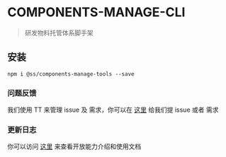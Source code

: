 # COMPONENTS-MANAGE-CLI
> 研发物料托管体系脚手架
## 安装
```
npm i @ss/components-manage-tools --save
```

### 问题反馈
我们使用 TT 来管理 issue 及 需求，你可以在 [这里](https://tt.sankuai.com/ticket/create?cid=112&tid=2189&iid=9480) 给我们提 issue 或者 需求

### 更新日志
你可以访问 [这里](https://km.sankuai.com/page/404946927) 来查看开放能力介绍和使用文档